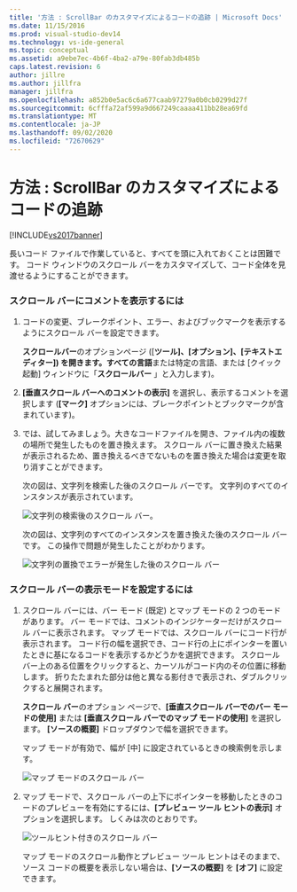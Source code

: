 ```yaml
---
title: '方法 : ScrollBar のカスタマイズによるコードの追跡 | Microsoft Docs'
ms.date: 11/15/2016
ms.prod: visual-studio-dev14
ms.technology: vs-ide-general
ms.topic: conceptual
ms.assetid: a9ebe7ec-4b6f-4ba2-a79e-80fab3db485b
caps.latest.revision: 6
author: jillre
ms.author: jillfra
manager: jillfra
ms.openlocfilehash: a852b0e5ac6c6a677caab97279a0b0cb0299d27f
ms.sourcegitcommit: 6cfffa72af599a9d667249caaaa411bb28ea69fd
ms.translationtype: MT
ms.contentlocale: ja-JP
ms.lasthandoff: 09/02/2020
ms.locfileid: "72670629"
---
```

# <a name="how-to-track-your-code-by-customizing-the-scrollbar"></a>方法 : ScrollBar のカスタマイズによるコードの追跡
[!INCLUDE[vs2017banner](../includes/vs2017banner.md)]

長いコード ファイルで作業していると、すべてを頭に入れておくことは困難です。 コード ウィンドウのスクロール バーをカスタマイズして、コード全体を見渡せるようにすることができます。

### <a name="to-show-annotations-on-the-scroll-bar"></a>スクロール バーにコメントを表示するには

1. コードの変更、ブレークポイント、エラー、およびブックマークを表示するようにスクロール バーを設定できます。

     **スクロールバー**のオプションページ ([**ツール]、[オプション]、[テキストエディター]) を開きます。すべての言語**または特定の言語、または [クイック起動] ウィンドウに「**スクロールバー** 」と入力します)。

2. **[垂直スクロール バーへのコメントの表示]** を選択し、表示するコメントを選択します  (**[マーク]** オプションには、ブレークポイントとブックマークが含まれています)。

3. では、試してみましょう。大きなコードファイルを開き、ファイル内の複数の場所で発生したものを置き換えます。 スクロール バーに置き換えた結果が表示されるため、置き換えるべきでないものを置き換えた場合は変更を取り消すことができます。

     次の図は、文字列を検索した後のスクロール バーです。 文字列のすべてのインスタンスが表示されています。

     ![文字列の検索後のスクロール バー。](../ide/media/enhancedscrollbarsearch.png "EnhancedScrollbarSearch")

     次の図は、文字列のすべてのインスタンスを置き換えた後のスクロール バーです。 この操作で問題が発生したことがわかります。

     ![文字列の置換でエラーが発生した後のスクロール バー](../ide/media/enhancedscrollbarreplace.png "EnhancedScrollbarReplace")

### <a name="to-set-the-display-mode-for-the-scroll-bar"></a>スクロール バーの表示モードを設定するには

1. スクロール バーには、バー モード (既定) とマップ モードの 2 つのモードがあります。 バー モードでは、コメントのインジケーターだけがスクロール バーに表示されます。 マップ モードでは、スクロール バーにコード行が表示されます。 コード行の幅を選択でき、コード行の上にポインターを置いたときに基になるコードを表示するかどうかを選択できます。 スクロール バー上のある位置をクリックすると、カーソルがコード内のその位置に移動します。 折りたたまれた部分は他と異なる影付きで表示され、ダブルクリックすると展開されます。

     **スクロール バー**のオプション ページで、**[垂直スクロール バーでのバー モードの使用]** または **[垂直スクロール バーでのマップ モードの使用]** を選択します。 **[ソースの概要]** ドロップダウンで幅を選択できます。

     マップ モードが有効で、幅が [中] に設定されているときの検索例を示します。

     ![マップ モードのスクロール バー](../ide/media/enhancedscrollbar.png "EnhancedScrollbar")

2. マップ モードで、スクロール バーの上下にポインターを移動したときのコードのプレビューを有効にするには、**[プレビュー ツール ヒントの表示]** オプションを選択します。 しくみは次のとおりです。

     ![ツールヒント付きのスクロール バー](../ide/media/enhancedscrollbarsearchtooltip.png "EnhancedScrollbarSearchTooltip")

     マップ モードのスクロール動作とプレビュー ツール ヒントはそのままで、ソース コードの概要を表示しない場合は、**[ソースの概要]** を **[オフ]** に設定できます。
